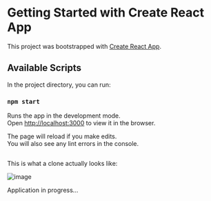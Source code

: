  # Getting Started with Create React App

This project was bootstrapped with [Create React App](https://github.com/facebook/create-react-app).

## Available Scripts

In the project directory, you can run:

### `npm start`

Runs the app in the development mode.\
Open [http://localhost:3000](http://localhost:3000) to view it in the browser.

The page will reload if you make edits.\
You will also see any lint errors in the console.

##




This is what a clone actually looks like:

![image](https://user-images.githubusercontent.com/81814080/126493559-28566115-d325-485d-a586-ae7178e6c756.png)

Application in progress...
